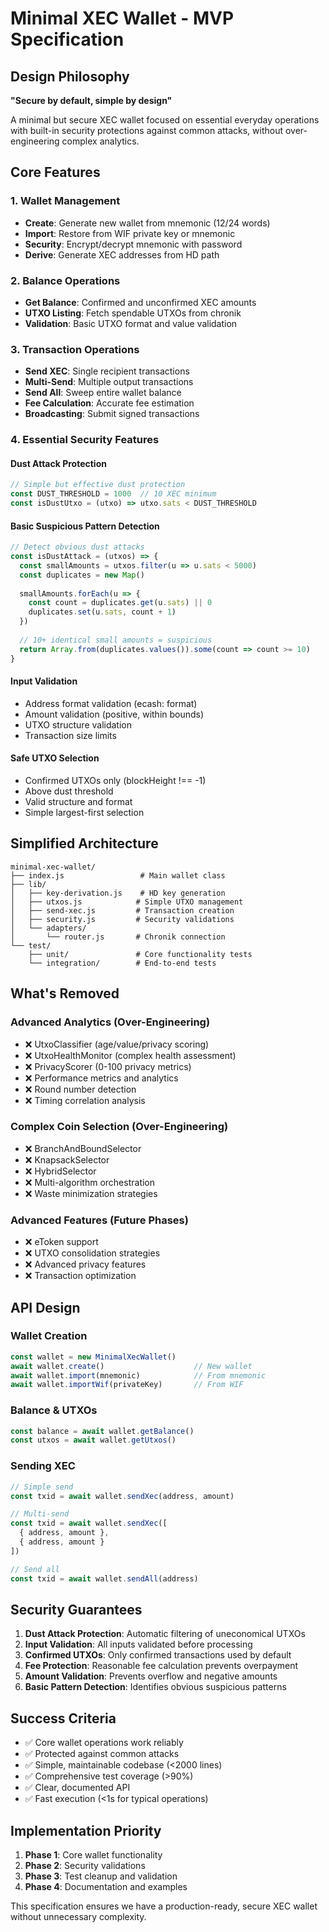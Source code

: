 # Minimal XEC Wallet - MVP Specification

## Design Philosophy
**"Secure by default, simple by design"**

A minimal but secure XEC wallet focused on essential everyday operations with built-in security protections against common attacks, without over-engineering complex analytics.

## Core Features

### 1. Wallet Management
- **Create**: Generate new wallet from mnemonic (12/24 words)
- **Import**: Restore from WIF private key or mnemonic
- **Security**: Encrypt/decrypt mnemonic with password
- **Derive**: Generate XEC addresses from HD path

### 2. Balance Operations
- **Get Balance**: Confirmed and unconfirmed XEC amounts
- **UTXO Listing**: Fetch spendable UTXOs from chronik
- **Validation**: Basic UTXO format and value validation

### 3. Transaction Operations
- **Send XEC**: Single recipient transactions
- **Multi-Send**: Multiple output transactions
- **Send All**: Sweep entire wallet balance
- **Fee Calculation**: Accurate fee estimation
- **Broadcasting**: Submit signed transactions

### 4. Essential Security Features

#### Dust Attack Protection
```javascript
// Simple but effective dust protection
const DUST_THRESHOLD = 1000  // 10 XEC minimum
const isDustUtxo = (utxo) => utxo.sats < DUST_THRESHOLD
```

#### Basic Suspicious Pattern Detection
```javascript
// Detect obvious dust attacks
const isDustAttack = (utxos) => {
  const smallAmounts = utxos.filter(u => u.sats < 5000)
  const duplicates = new Map()
  
  smallAmounts.forEach(u => {
    const count = duplicates.get(u.sats) || 0
    duplicates.set(u.sats, count + 1)
  })
  
  // 10+ identical small amounts = suspicious
  return Array.from(duplicates.values()).some(count => count >= 10)
}
```

#### Input Validation
- Address format validation (ecash: format)
- Amount validation (positive, within bounds)
- UTXO structure validation
- Transaction size limits

#### Safe UTXO Selection
- Confirmed UTXOs only (blockHeight !== -1)
- Above dust threshold
- Valid structure and format
- Simple largest-first selection

## Simplified Architecture

```
minimal-xec-wallet/
├── index.js                 # Main wallet class
├── lib/
│   ├── key-derivation.js    # HD key generation
│   ├── utxos.js            # Simple UTXO management  
│   ├── send-xec.js         # Transaction creation
│   ├── security.js         # Security validations
│   └── adapters/
│       └── router.js       # Chronik connection
└── test/
    ├── unit/               # Core functionality tests
    └── integration/        # End-to-end tests
```

## What's Removed

### Advanced Analytics (Over-Engineering)
- ❌ UtxoClassifier (age/value/privacy scoring)
- ❌ UtxoHealthMonitor (complex health assessment)  
- ❌ PrivacyScorer (0-100 privacy metrics)
- ❌ Performance metrics and analytics
- ❌ Round number detection
- ❌ Timing correlation analysis

### Complex Coin Selection (Over-Engineering)
- ❌ BranchAndBoundSelector
- ❌ KnapsackSelector  
- ❌ HybridSelector
- ❌ Multi-algorithm orchestration
- ❌ Waste minimization strategies

### Advanced Features (Future Phases)
- ❌ eToken support
- ❌ UTXO consolidation strategies
- ❌ Advanced privacy features
- ❌ Transaction optimization

## API Design

### Wallet Creation
```javascript
const wallet = new MinimalXecWallet()
await wallet.create()                    // New wallet
await wallet.import(mnemonic)            // From mnemonic  
await wallet.importWif(privateKey)       // From WIF
```

### Balance & UTXOs  
```javascript
const balance = await wallet.getBalance()
const utxos = await wallet.getUtxos()
```

### Sending XEC
```javascript
// Simple send
const txid = await wallet.sendXec(address, amount)

// Multi-send  
const txid = await wallet.sendXec([
  { address, amount },
  { address, amount }
])

// Send all
const txid = await wallet.sendAll(address)
```

## Security Guarantees

1. **Dust Attack Protection**: Automatic filtering of uneconomical UTXOs
2. **Input Validation**: All inputs validated before processing
3. **Confirmed UTXOs**: Only confirmed transactions used by default
4. **Fee Protection**: Reasonable fee calculation prevents overpayment
5. **Amount Validation**: Prevents overflow and negative amounts
6. **Basic Pattern Detection**: Identifies obvious suspicious patterns

## Success Criteria

- ✅ Core wallet operations work reliably
- ✅ Protected against common attacks
- ✅ Simple, maintainable codebase (<2000 lines)
- ✅ Comprehensive test coverage (>90%)
- ✅ Clear, documented API
- ✅ Fast execution (<1s for typical operations)

## Implementation Priority

1. **Phase 1**: Core wallet functionality
2. **Phase 2**: Security validations  
3. **Phase 3**: Test cleanup and validation
4. **Phase 4**: Documentation and examples

This specification ensures we have a production-ready, secure XEC wallet without unnecessary complexity.
